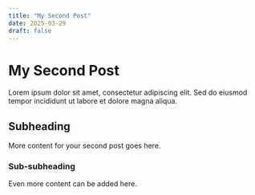 ```yaml
---
title: "My Second Post"
date: 2025-03-29
draft: false
---
```


# My Second Post

Lorem ipsum dolor sit amet, consectetur adipiscing elit. Sed do eiusmod tempor incididunt ut labore et dolore magna aliqua.

## Subheading

More content for your second post goes here.

### Sub-subheading

Even more content can be added here.
